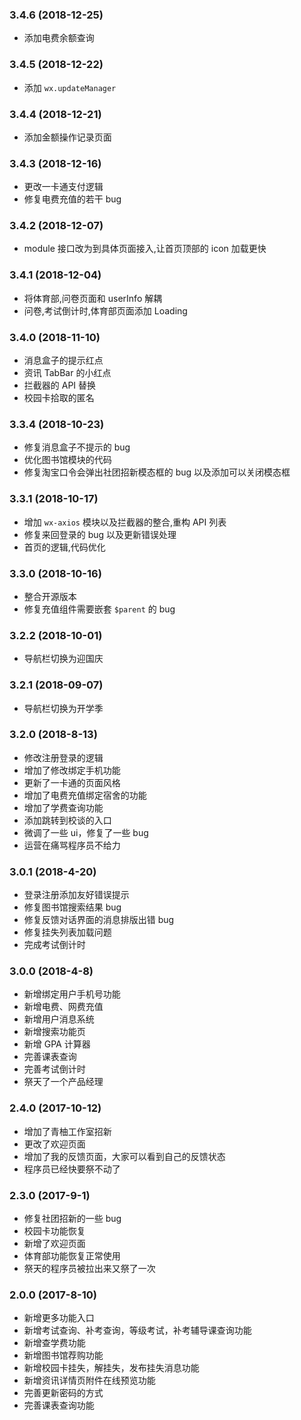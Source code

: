 ### 3.4.6 (2018-12-25)

- 添加电费余额查询

### 3.4.5 (2018-12-22)

- 添加 `wx.updateManager`

### 3.4.4 (2018-12-21)

- 添加金额操作记录页面

### 3.4.3 (2018-12-16)

- 更改一卡通支付逻辑
- 修复电费充值的若干 bug

### 3.4.2 (2018-12-07)

- module 接口改为到具体页面接入,让首页顶部的 icon 加载更快

### 3.4.1 (2018-12-04)

- 将体育部,问卷页面和 userInfo 解耦
- 问卷,考试倒计时,体育部页面添加 Loading

### 3.4.0 (2018-11-10)

- 消息盒子的提示红点
- 资讯 TabBar 的小红点
- 拦截器的 API 替换
- 校园卡拾取的匿名

### 3.3.4 (2018-10-23)

- 修复消息盒子不提示的 bug
- 优化图书馆模块的代码
- 修复淘宝口令会弹出社团招新模态框的 bug 以及添加可以关闭模态框

### 3.3.1 (2018-10-17)

- 增加 `wx-axios` 模块以及拦截器的整合,重构 API 列表
- 修复来回登录的 bug 以及更新错误处理
- 首页的逻辑,代码优化

### 3.3.0 (2018-10-16)

- 整合开源版本
- 修复充值组件需要嵌套 `$parent` 的 bug

### 3.2.2 (2018-10-01)

- 导航栏切换为迎国庆

### 3.2.1 (2018-09-07)

- 导航栏切换为开学季

### 3.2.0 (2018-8-13)

- 修改注册登录的逻辑
- 增加了修改绑定手机功能
- 更新了一卡通的页面风格
- 增加了电费充值绑定宿舍的功能
- 增加了学费查询功能
- 添加跳转到校谈的入口
- 微调了一些 ui，修复了一些 bug
- 运营在痛骂程序员不给力

### 3.0.1 (2018-4-20)

- 登录注册添加友好错误提示
- 修复图书馆搜索结果 bug
- 修复反馈对话界面的消息排版出错 bug
- 修复挂失列表加载问题
- 完成考试倒计时

### 3.0.0 (2018-4-8)

- 新增绑定用户手机号功能
- 新增电费、网费充值
- 新增用户消息系统
- 新增搜索功能页
- 新增 GPA 计算器
- 完善课表查询
- 完善考试倒计时
- 祭天了一个产品经理

### 2.4.0 (2017-10-12)

- 增加了青柚工作室招新
- 更改了欢迎页面
- 增加了我的反馈页面，大家可以看到自己的反馈状态
- 程序员已经快要祭不动了

### 2.3.0 (2017-9-1)

- 修复社团招新的一些 bug
- 校园卡功能恢复
- 新增了欢迎页面
- 体育部功能恢复正常使用
- 祭天的程序员被拉出来又祭了一次

### 2.0.0 (2017-8-10)

- 新增更多功能入口
- 新增考试查询、补考查询，等级考试，补考辅导课查询功能
- 新增查学费功能
- 新增图书馆荐购功能
- 新增校园卡挂失，解挂失，发布挂失消息功能
- 新增资讯详情页附件在线预览功能
- 完善更新密码的方式
- 完善课表查询功能